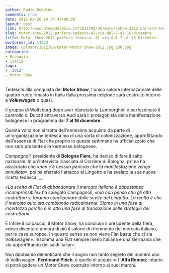 ```yaml
---
author: Radio Rebelde
comments: true
date: 2012-08-26 14:34:43+00:00
layout: post
link: http://www.atomodelmale.it/2012/08/26/motor-show-2012-parlera-tedesco-al-via-dal-7-al-16-dicembre/
slug: motor-show-2012-parlera-tedesco-al-via-dal-7-al-16-dicembre
title: Motor Show 2012 parlerà tedesco. Al via dal 7 al 16 Dicembre.
wordpress_id: 11923
image: uploads/2012/08/Qatar-Motor-Show-2012.jpg_630.jpg
categories:
- Economia
- Italia
tags:
- '2012'
- Motor Show
---
```



Tedeschi alla conquista del **Motor Show**, l'unico salone internazionale delle quattro ruote rimasto in Italia dalla prossima edizione sarà costruito intorno a **_Volkswagen_** o quasi.

Il gruppo di Wolfsburg dopo aver rilanciato la Lamborghini e perfezionato il controllo di Ducati attraverso Audi sarà il protagonista della manifestazione bolognese in programma dal **7 al 16 dicembre**.

Questa volta non si tratta dell'ennesimo acquisto da parte di un'organizzazione tedesca ma di una sorta di colonizzazione, approfittando dell'assenza di Fiat che proprio in queste settimane ha ufficializzato che non sarà presente alla kermesse bolognese.

_Campagnoli,_ presidente di **Bologna Fiere**, ha deciso di fare il salto nazionale. In un'intervista rilasciata al Corriere di Bologna, prima ha assicurato che _«non c'è nessun pericolo che la manifestazione venga annullata»_, poi ha sferrato l'attacco al Lingotto e ha svelato la sua nuova ricetta tedesca.
__

_«La scelta di Fiat di abbandonare il mercato italiano è abbastanza incomprensibile»_ ha spiegato Campagnoli, _«ma non penso che gli altri costruttori si faranno condizionare dalle scelte del Lingotto. La realtà è che il mercato auto sta cambiando radicalmente. Siamo in una fase di incertezza perché è in atto una fase di transazione delle strategie dei costruttori»._

E infine il colpaccio, il Motor Show, ha concluso il presidente della fiera, «deve diventare ancora di più il salone di riferimento del mercato italiano, per le case europee. In questo senso se non viene Fiat basta che ci sia Volkswagen».
Insomma una Fiat sempre meno italiana e una Germania che sta approffitando dei saldi italiani.

Non dobbiamo dimenticare che il sogno non tanto segreto del numero uno di Volkswagen, **Ferdinand Piëch**, è quello di acquisire l **'Alfa Romeo**; intanto si potrà godere un Motor Show costruito intorno ai suoi marchi.
